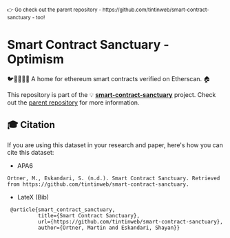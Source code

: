 <sup>
👉 Go check out the parent repository - https://github.com/tintinweb/smart-contract-sanctuary - too! 
</sup>

# Smart Contract Sanctuary - Optimism
🐦🌴🌴🌴🦕 A home for ethereum smart contracts verified on Etherscan. 🏠

This repository is part of the 💡 **[smart-contract-sanctuary](https://github.com/tintinweb/smart-contract-sanctuary)** project. Check out the [parent repository](https://github.com/tintinweb/smart-contract-sanctuary) for more information.



## 🎓 Citation

If you are using this dataset in your research and paper, here's how you can cite this dataset: 

- APA6
```
Ortner, M., Eskandari, S. (n.d.). Smart Contract Sanctuary. Retrieved from https://github.com/tintinweb/smart-contract-sanctuary.
```

- LateX (Bib)
```
 @article{smart_contract_sanctuary, 
          title={Smart Contract Sanctuary}, 
          url={https://github.com/tintinweb/smart-contract-sanctuary}, 
          author={Ortner, Martin and Eskandari, Shayan}} 
 ```
